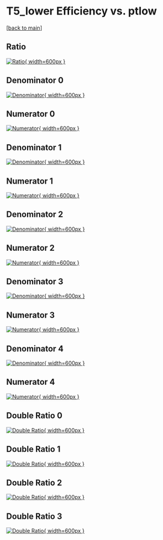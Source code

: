 # T5_lower Efficiency vs. ptlow

[[back to main](./)]



## Ratio

[![Ratio](../mtv/var/T5_lower_loweta_13_-1_eff_ptlow.png){ width=600px }](../mtv/var/T5_lower_loweta_13_-1_eff_ptlow.pdf)

## Denominator 0

[![Denominator](../mtv/den/T5_lower_loweta_13_-1_eff_ptlow_den0.png){ width=600px }](../mtv/den/T5_lower_loweta_13_-1_eff_ptlow_den0.pdf)

## Numerator 0

[![Numerator](../mtv/num/T5_lower_loweta_13_-1_eff_ptlow_num0.png){ width=600px }](../mtv/num/T5_lower_loweta_13_-1_eff_ptlow_num0.pdf)

## Denominator 1

[![Denominator](../mtv/den/T5_lower_loweta_13_-1_eff_ptlow_den1.png){ width=600px }](../mtv/den/T5_lower_loweta_13_-1_eff_ptlow_den1.pdf)

## Numerator 1

[![Numerator](../mtv/num/T5_lower_loweta_13_-1_eff_ptlow_num1.png){ width=600px }](../mtv/num/T5_lower_loweta_13_-1_eff_ptlow_num1.pdf)

## Denominator 2

[![Denominator](../mtv/den/T5_lower_loweta_13_-1_eff_ptlow_den2.png){ width=600px }](../mtv/den/T5_lower_loweta_13_-1_eff_ptlow_den2.pdf)

## Numerator 2

[![Numerator](../mtv/num/T5_lower_loweta_13_-1_eff_ptlow_num2.png){ width=600px }](../mtv/num/T5_lower_loweta_13_-1_eff_ptlow_num2.pdf)

## Denominator 3

[![Denominator](../mtv/den/T5_lower_loweta_13_-1_eff_ptlow_den3.png){ width=600px }](../mtv/den/T5_lower_loweta_13_-1_eff_ptlow_den3.pdf)

## Numerator 3

[![Numerator](../mtv/num/T5_lower_loweta_13_-1_eff_ptlow_num3.png){ width=600px }](../mtv/num/T5_lower_loweta_13_-1_eff_ptlow_num3.pdf)

## Denominator 4

[![Denominator](../mtv/den/T5_lower_loweta_13_-1_eff_ptlow_den4.png){ width=600px }](../mtv/den/T5_lower_loweta_13_-1_eff_ptlow_den4.pdf)

## Numerator 4

[![Numerator](../mtv/num/T5_lower_loweta_13_-1_eff_ptlow_num4.png){ width=600px }](../mtv/num/T5_lower_loweta_13_-1_eff_ptlow_num4.pdf)

## Double Ratio 0

[![Double Ratio](../mtv/ratio/T5_lower_loweta_13_-1_eff_ptlow_ratio0.png){ width=600px }](../mtv/ratio/T5_lower_loweta_13_-1_eff_ptlow_ratio0.pdf)

## Double Ratio 1

[![Double Ratio](../mtv/ratio/T5_lower_loweta_13_-1_eff_ptlow_ratio1.png){ width=600px }](../mtv/ratio/T5_lower_loweta_13_-1_eff_ptlow_ratio1.pdf)

## Double Ratio 2

[![Double Ratio](../mtv/ratio/T5_lower_loweta_13_-1_eff_ptlow_ratio2.png){ width=600px }](../mtv/ratio/T5_lower_loweta_13_-1_eff_ptlow_ratio2.pdf)

## Double Ratio 3

[![Double Ratio](../mtv/ratio/T5_lower_loweta_13_-1_eff_ptlow_ratio3.png){ width=600px }](../mtv/ratio/T5_lower_loweta_13_-1_eff_ptlow_ratio3.pdf)


